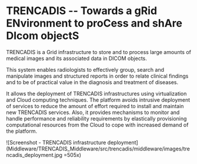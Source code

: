 # TRENCADIS -- Towards a gRid ENvironment to proCess and shAre DIcom objectS

TRENCADIS is a Grid infrastructure to store and to process large amounts
of medical images and its associated data in DICOM objects.

This system enables radiologists to effectively group, search and manipulate
images and structured reports in order to relate clinical findings and to
be of practical value in the diagnosis and treatment of diseases. 

It allows the deployment of TRENCADIS infrastructures using virtualization
and Cloud computing techniques. The platform avoids intrusive deployment
of services to reduce the amount of effort required to install and
maintain new TRENCADIS services. Also, it provides mechanisms to monitor
and handle performance and reliability requirements by elastically
provisioning computational resources from the Cloud to cope with increased
demand of the platform.

![Screenshot - TRENCADIS infrastructure deployment](Middleware/TRENCADIS_Middleware/src/trencadis/middleware/images/trencadis_deployment.jpg =505x)

